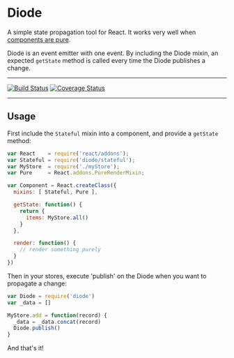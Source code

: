 # Diode

A simple state propagation tool for React. It works very well when
[components are pure](http://facebook.github.io/react/docs/pure-render-mixin.html).

Diode is an event emitter with one event. By including the Diode
mixin, an expected `getState` method is called every time the Diode
publishes a change.

---

[![Build Status](https://travis-ci.org/vigetlabs/diode.png?branch=master)](https://travis-ci.org/vigetlabs/diode)
[![Coverage Status](https://coveralls.io/repos/vigetlabs/diode/badge.svg)](https://coveralls.io/r/vigetlabs/diode)

---

## Usage

First include the `Stateful` mixin into a component, and provide a
`getState` method:

```javascript
var React    = require('react/addons');
var Stateful = require('diode/stateful');
var MyStore  = require('./myStore');
var Pure     = React.addons.PureRenderMixin;

var Component = React.createClass({
  mixins: [ Stateful, Pure ],

  getState: function() {
    return {
      items: MyStore.all()
    }
  },

  render: function() {
    // render something purely
  }
})
```

Then in your stores, execute 'publish' on the Diode when you want to
propagate a change:

```javascript
var Diode = require('diode')
var _data = []

MyStore.add = function(record) {
  _data = _data.concat(record)
  Diode.publish()
}
```

And that's it!
